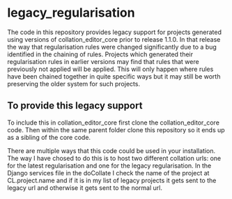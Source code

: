 # legacy_regularisation

The code in this repository provides legacy support for projects generated using versions of collation_editor_core prior to release 1.1.0. In that release the way that regularisation rules were changed significantly due to a bug identified in the chaining of rules. Projects which generated their regularisation rules in earlier versions may find that rules that were previously not applied will be applied. This will only happen where rules have been chained together in quite specific ways but it may still be worth preserving the older system for such projects.

## To provide this legacy support

To include this in collation_editor_core first clone the collation_editor_core code. Then within the same parent folder clone this repository so it ends up as a sibling of the core code.

There are multiple ways that this code could be used in your installation. The way I have chosed to do this is to host two different collation urls: one for the latest regularisation and one for the legacy regularisation. In the Django services file in the doCollate I check the name of the project at CL.project.name and if it is in my list of legacy projects it gets sent to the legacy url and otherwise it gets sent to the normal url. 
